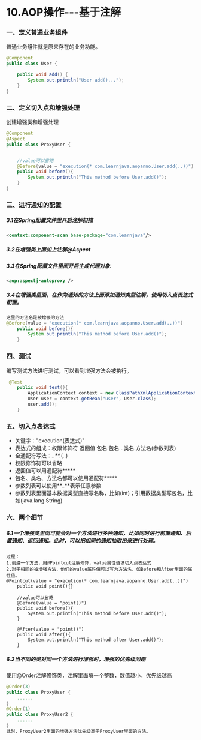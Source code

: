 # 10.AOP操作---基于注解

### 一、定义普通业务组件

普通业务组件就是原来存在的业务功能。

```Java
@Component
public class User {

    public void add() {
        System.out.println("User add()...");
    }
}
```

### 二、定义切入点和增强处理

创建增强类和增强处理

```Java
@Component
@Aspect
public class ProxyUser {


    //value可以省略
    @Before(value = "execution(* com.learnjava.aopanno.User.add(..))")
    public void before(){
        System.out.println("This method before User.add()");
    }
}
```

### 三、进行通知的配置

##### 3.1在Spring配置文件里开启注解扫描

```xml
<context:component-scan base-package="com.learnjava"/>
```

##### 3.2在增强类上面加上注解@Aspect

##### 3.3在Spring配置文件里面开启生成代理对象.

```xml
<aop:aspectj-autoproxy />
```



##### 3.4在增强类里面，在作为通知的方法上面添加通知类型注解，使用切入点表达式配置。

```Java
这里的方法名是被增强的方法 
@Before(value = "execution(* com.learnjava.aopanno.User.add(..))")
    public void before(){
        System.out.println("This method before User.add()");
    }
```

### 四、测试

编写测试方法进行测试，可以看到增强方法会被执行。

```Java
 @Test
    public void test(){
        ApplicationContext context = new ClassPathXmlApplicationContext("aspect.xml");
        User user = context.getBean("user", User.class);
        user.add();
    }
```

### 五、切入点表达式

- 关键字："execution(表达式)"
- 表达式的组成：权限修饰符 返回值 包名.包名...类名.方法名(参数列表)
- 全通配符写法：*..**.*(..)
- 权限修饰符可以省略
- 返回值可以用通配符*****
- 包名、类名、方法名都可以使用通配符*****
- 参数列表可以使用**..**表示任意参数
- 参数列表里面基本数据类型直接写名称，比如(int)；引用数据类型写包名，比如(java.lang.String)

### 六、两个细节

##### 6.1一个增强类里面可能会对一个方法进行多种通知，比如同时进行前置通知、后置通知、返回通知。此时，可以把相同的通知抽取出来进行处理。

```
过程：
1.创建一个方法，用@Pointcut注解修饰，value属性值填切入点表达式
2.对于相同的被增强方法，他们的value属性值可以写为方法名，如Before和After里面的属性值。
@Pointcut(value = "execution(* com.learnjava.aopanno.User.add(..))")
    public void point(){}

    //value可以省略
    @Before(value = "point()")
    public void before(){
        System.out.println("This method before User.add()");
    }

    @After(value = "point()")
    public void after(){
        System.out.println("This method after User.add()");
    }
```

##### 6.2当不同的类对同一个方法进行增强时，增强的优先级问题

使用@Order注解修饰类，注解里面填一个整数，数值越小，优先级越高

```Java
@Order(3)
public class ProxyUser {
    ......
}
@Order(1)
public class ProxyUser2 {
    ......
}
此时，ProxyUser2里面的增强方法优先级高于ProxyUser里面的方法。
```

